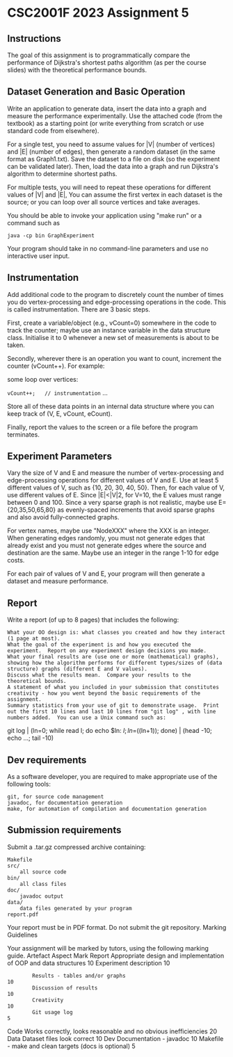 # CSC2001F 2023 Assignment 5

## Instructions

The goal of this assignment is to programmatically compare the performance of Dijkstra's shortest paths algorithm (as per the course slides) with the theoretical performance bounds.

## Dataset Generation and Basic Operation

Write an application to generate data, insert the data into a graph and measure the performance experimentally.  Use the attached code (from the textbook) as a starting point (or write everything from scratch or use standard code from elsewhere).

For a single test, you need to assume values for |V| (number of vertices) and |E| (number of edges), then generate a random dataset (in the same format as Graph1.txt).  Save the dataset to a file on disk (so the experiment can be validated later).  Then, load the data into a graph and run Dijkstra's algorithm to determine shortest paths.

For multiple tests, you will need to repeat these operations for different values of |V| and |E|,   You can assume the first vertex in each dataset is the source; or you can loop over all source vertices and take averages.

You should be able to invoke your application using "make run" or a command such as

`java -cp bin GraphExperiment`

Your program should take in no command-line parameters and use no interactive user input.

## Instrumentation

Add additional code to the program to discretely count the number of times you do vertex-processing and edge-processing operations in the code.  This is called instrumentation.  There are 3 basic steps.

First, create a variable/object (e.g., vCount=0) somewhere in the code to track the counter; maybe use an instance variable in the data structure class.  Initialise it to 0 whenever a new set of measurements is about to be taken.

Secondly, wherever there is an operation you want to count, increment the counter (vCount++).  For example:

some loop over vertices: 

`vCount++;   // instrumentation`
...

Store all of these data points in an internal data structure where you can keep track of (V, E, vCount, eCount).

Finally, report the values to the screen or a file before the program terminates.

## Experiment Parameters

Vary the size of V and E and measure the number of vertex-processing and edge-processing operations for different values of V and E.  Use at least 5 different values of V, such as {10, 20, 30, 40, 50}.  Then, for each value of V, use different values of E.  Since |E|<|V|2, for V=10, the E values must range between 0 and 100.  Since a very sparse graph is not realistic, maybe use E={20,35,50,65,80} as evenly-spaced increments that avoid sparse graphs and also avoid fully-connected graphs.

For vertex names, maybe use "NodeXXX" where the XXX is an integer.  When generating edges randomly, you must not generate edges that already exist and you must not generate edges where the source and destination are the same.  Maybe use an integer in the range 1-10 for edge costs.

For each pair of values of V and E, your program will then generate a dataset and measure performance.

## Report

Write a report (of up to 8 pages) that includes the following:

    What your OO design is: what classes you created and how they interact (1 page at most).
    What the goal of the experiment is and how you executed the experiment.  Report on any experiment design decisions you made.
    What your final results are (use one or more (mathematical) graphs), showing how the algorithm performs for different types/sizes of (data structure) graphs (different E and V values). 
    Discuss what the results mean.  Compare your results to the theoretical bounds.
    A statement of what you included in your submission that constitutes creativity - how you went beyond the basic requirements of the assignment.
    Summary statistics from your use of git to demonstrate usage.  Print out the first 10 lines and last 10 lines from "git log" , with line numbers added.  You can use a Unix command such as:

git log | (ln=0; while read l; do echo $ln\: $l; ln=$((ln+1)); done) | (head -10; echo ...; tail -10)

## Dev requirements

As a software developer, you are required to make appropriate use of the following tools:

    git, for source code management
    javadoc, for documentation generation
    make, for automation of compilation and documentation generation

## Submission requirements

Submit a .tar.gz compressed archive containing:

    Makefile
    src/
        all source code
    bin/
        all class files
    doc/
        javadoc output
    data/
        data files generated by your program
    report.pdf

Your report must be in PDF format.  Do not submit the git repository.
Marking Guidelines

Your assignment will be marked by tutors, using the following marking guide.
Artefact 	Aspect 	                                                            Mark
Report 	    Appropriate design and implementation of OOP and data structures 	10
            Experiment description 	                                            10
        
            Results - tables and/or graphs 	                                    10
            Discussion of results 	                                            10
            Creativity 	                                                        10
            Git usage log 	                                                     5
Code 	Works correctly, looks reasonable and no obvious inefficiencies 	    20
Data 	Dataset files look correct 	                                            10
Dev 	Documentation - javadoc 	                                            10
  	Makefile - make and clean targets (docs is optional) 	                     5